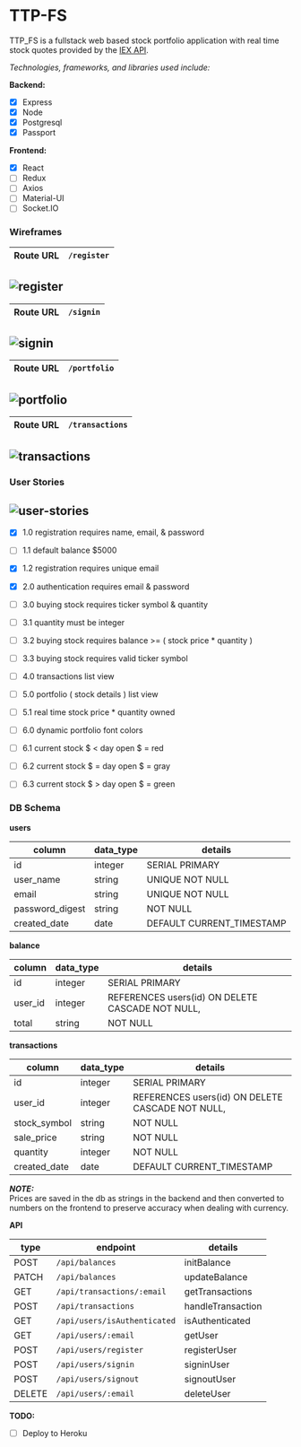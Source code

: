 # TTP-FS

TTP_FS is a fullstack web based stock portfolio application with real time stock quotes provided by the [IEX API][iex api].

[iex api]:https://iextrading.com/developer/docs/#getting-started

_Technologies, frameworks, and libraries used include:_  

__Backend:__
- [x] Express
- [x] Node
- [X] Postgresql
- [X] Passport

__Frontend:__
- [x] React
- [ ] Redux
- [ ] Axios
- [ ] Material-UI
- [ ] Socket.IO

### Wireframes

Route URL | `/register`  
-|-

![register](docs/wireframes/register.png)
---

Route URL | `/signin`  
-|-

![signin](docs/wireframes/signin.png)  
--

Route URL | `/portfolio`  
-|-

![portfolio](docs/wireframes/portfolio.png)
--

Route URL | `/transactions`  
-|-

![transactions](docs/wireframes/transactions.png)
--

### User Stories

![user-stories](docs/wireframes/user-stories.png)
--

- [X] 1.0 registration requires name, email, & password  
- [ ] 1.1 default balance $5000  
- [X] 1.2 registration requires unique email  

- [X] 2.0 authentication requires email & password  

- [ ] 3.0 buying stock requires ticker symbol & quantity   
- [ ] 3.1 quantity must be integer  
- [ ] 3.2 buying stock requires balance >= ( stock price * quantity )  
- [ ] 3.3 buying stock requires valid ticker symbol  

- [ ] 4.0 transactions list view  

- [ ] 5.0 portfolio ( stock details ) list view  
- [ ] 5.1 real time stock price * quantity owned  

- [ ] 6.0 dynamic portfolio font colors  
- [ ] 6.1 current stock $ < day open $ = red  
- [ ] 6.2 current stock $ = day open $ = gray  
- [ ] 6.3 current stock $ > day open $ = green  

### DB Schema

__users__  

column | data_type | details
-|-|-
id | integer | SERIAL PRIMARY
user_name | string | UNIQUE NOT NULL
email | string | UNIQUE NOT NULL
password_digest | string | NOT NULL
created_date | date | DEFAULT CURRENT_TIMESTAMP

__balance__  

column | data_type | details
-|-|-
id | integer | SERIAL PRIMARY
user_id | integer | REFERENCES users(id) ON DELETE CASCADE NOT NULL,
total | string | NOT NULL

__transactions__  

column | data_type | details
-|-|-
id | integer | SERIAL PRIMARY
user_id | integer | REFERENCES users(id) ON DELETE CASCADE NOT NULL,
stock_symbol | string | NOT NULL
sale_price | string | NOT NULL
quantity | integer | NOT NULL
created_date | date | DEFAULT CURRENT_TIMESTAMP  

___NOTE:___  
Prices are saved in the db as strings in the backend and then converted to numbers on the frontend to preserve accuracy when dealing with currency.  


__API__  

type | endpoint | details
-|-|-
POST | `/api/balances` | initBalance  
PATCH | `/api/balances` | updateBalance  
GET | `/api/transactions/:email` | getTransactions  
POST | `/api/transactions` | handleTransaction  
GET | `/api/users/isAuthenticated` | isAuthenticated  
GET | `/api/users/:email` | getUser  
POST | `/api/users/register` | registerUser  
POST | `/api/users/signin` | signinUser  
POST | `/api/users/signout` | signoutUser  
DELETE | `/api/users/:email` | deleteUser  


__TODO:__
- [ ] Deploy to Heroku
